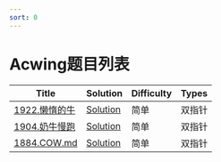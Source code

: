 ```yaml
---
sort: 0
---
```

# Acwing题目列表

| Title                                                          | Solution                              | Difficulty | Types  |
| -------------------------------------------------------------- | ------------------------------------- | ---------- | ------ |
| [1922.懒惰的牛](https://www.acwing.com/problem/content/1924/) | [Solution](./1922.懒惰的牛.md) | 简单       | 双指针 |
| [1904.奶牛慢跑](https://www.acwing.com/problem/content/1904/) | [Solution](./1904.奶牛慢跑.md) | 简单       | 双指针 |
| [1884.COW.md](https://www.acwing.com/problem/content/1886/) | [Solution](./1884.COW.md) | 简单       | 双指针 |

